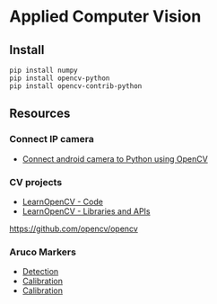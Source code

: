 # Applied Computer Vision 

## Install

    pip install numpy
    pip install opencv-python
    pip install opencv-contrib-python

## Resources

### Connect IP camera

- [Connect android camera to Python using OpenCV](https://medium.com/@jeppbautista/connect-android-camera-to-python-using-opencv-90fd19d838)

### CV projects

- [LearnOpenCV - Code](https://github.com/spmallick/learnopencv)
- [LearnOpenCV - Libraries and APIs](https://www.learnopencv.com/wp-content/uploads/2015/05/Computer-Vision-Resources.pdf)


https://github.com/opencv/opencv

### Aruco Markers

- [Detection](https://docs.opencv.org/trunk/d5/dae/tutorial_aruco_detection.html)
- [Calibration](https://mecaruco2.readthedocs.io/en/latest/notebooks_rst/Aruco/sandbox/ludovic/aruco_calibration_rotation.html)
- [Calibration](https://mecaruco2.readthedocs.io/en/latest/notebooks_rst/Aruco/Projet+calibration-Paul.html)
